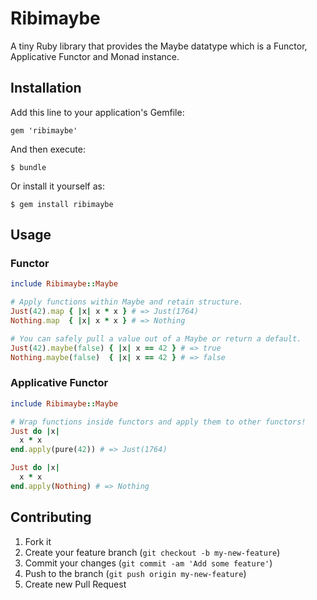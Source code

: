 # Ribimaybe

A tiny Ruby library that provides the Maybe datatype which is a Functor, 
Applicative Functor and Monad instance.

## Installation

Add this line to your application's Gemfile:

    gem 'ribimaybe'

And then execute:

    $ bundle

Or install it yourself as:

    $ gem install ribimaybe

## Usage

### Functor

``` ruby
include Ribimaybe::Maybe

# Apply functions within Maybe and retain structure.
Just(42).map { |x| x * x } # => Just(1764)
Nothing.map  { |x| x * x } # => Nothing

# You can safely pull a value out of a Maybe or return a default.
Just(42).maybe(false) { |x| x == 42 } # => true
Nothing.maybe(false)  { |x| x == 42 } # => false 
```

### Applicative Functor

``` ruby
include Ribimaybe::Maybe

# Wrap functions inside functors and apply them to other functors! 
Just do |x|
  x * x
end.apply(pure(42)) # => Just(1764)

Just do |x|
  x * x
end.apply(Nothing) # => Nothing
```

## Contributing

1. Fork it
2. Create your feature branch (`git checkout -b my-new-feature`)
3. Commit your changes (`git commit -am 'Add some feature'`)
4. Push to the branch (`git push origin my-new-feature`)
5. Create new Pull Request
